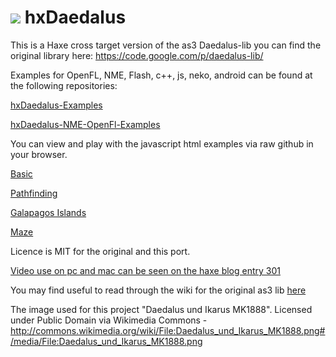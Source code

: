 ![](http://haxe.io/img/301/hxdaedalus.png)
hxDaedalus
==========

This is a Haxe cross target version of the as3 Daedalus-lib you can find the original library here:
https://code.google.com/p/daedalus-lib/

Examples for OpenFL, NME, Flash, c++, js, neko, android can be found at the following repositories: 

[hxDaedalus-Examples](https://github.com/Justinfront/hxDaedalus-Examples)

[hxDaedalus-NME-OpenFl-Examples](https://github.com/Justinfront/hxDaedalus-NME-OpenFL-Examples)

You can view and play with the javascript html examples via raw github in your browser.

[Basic](http://rawgit.com/Justinfront/hxDaedalus-Examples/master/hxDaedalus-Examples/web/DaedalusBasic.html)

[Pathfinding](http://rawgit.com/Justinfront/hxDaedalus-Examples/master/hxDaedalus-Examples/web/DaedalusPathfinding.html)

[Galapagos Islands](https://rawgit.com/Justinfront/hxDaedalus-Examples/master/hxDaedalus-Examples/web/DaedalusBitmapPathfinding.html)

[Maze](http://rawgit.com/Justinfront/hxDaedalus-Examples/master/hxDaedalus-Examples/web/GridMazeDemo.html)

Licence is MIT for the original and this port.

[Video use on pc and mac can be seen on the haxe blog entry 301](http://haxe.io/roundups/301/)

You may find useful to read through the wiki for the original as3 lib [here](https://code.google.com/p/daedalus-lib/w/list)

The image used for this project 
"Daedalus und Ikarus MK1888". Licensed under Public Domain via Wikimedia Commons - http://commons.wikimedia.org/wiki/File:Daedalus_und_Ikarus_MK1888.png#/media/File:Daedalus_und_Ikarus_MK1888.png
